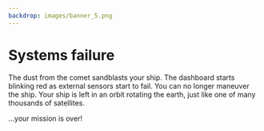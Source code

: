 ```yaml
---
backdrop: images/banner_5.png
---
```


# Systems failure

The dust from the comet sandblasts your ship. The dashboard starts blinking red as external sensors start to fail. You can no longer maneuver the ship. Your ship is left in an orbit rotating the earth, just like one of many thousands of satellites.  

...your mission is over!

<Page url="/rocket/es/1" instructions="" action="Return to the start" condition="none" />